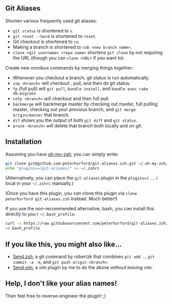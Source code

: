 ## Git Aliases

Shorten various frequently used git aliases:

* `git status` is shortened to `s`.
* `git reset --hard` is shortened to `reset`.
* Git checkout is shortened to `co`.
* Making a branch is shortened to `cob <new branch name>`.
* `clone <git username> <repo name>` shortens `git clone` by not requiring the URL (though you can `clone <URL>` if you want to).

Create new omnibus commands by merging things together:

* Whenever you checkout a branch, git status is run automatically.
* `cop <branch>` will checkout <branch>, pull, and then do git status.
* `fp` (full pull) will `git pull`, `bundle install`, and `bundle exec rake db:migrate`
* `cofp <branch>` will checkout <branch> and then full pull.
* `backmerge` will backmerge master by checking out master, full pulling master, checking out your previous branch, and `git merge origin/master` that branch.
* `dif` shows you the output of both `git diff` and `git status`.
* `prune <branch>` will delete that branch both locally and on git.

## Installation


Assuming you have [oh-my-zsh](https://github.com/robbyrussell/oh-my-zsh), you can
simply write:

```bash
git clone git@github.com:peterhurford/git-aliases.zsh.git ~/.oh-my-zsh/custom/plugins/git-aliases
echo "plugins+=(git-aliases)" >> ~/.zshrc
```

(Alternatively, you can place the `git-aliases` plugin in the `plugins=(...)` local in your `~/.zshrc` manually.)

(Once you have this plugin, you can clone this plugin via `clone peterhurford git-aliases.zsh` instead.  Much better!)

If you use the non-recommended alternative, bash, you can install this directly to you
r `~/.bash_profile`:

```bash
curl -s https://raw.githubusercontent.com/peterhurford/git-aliases.zsh/master/git-aliases.plugin.zsh >>
~/.bash_profile
```

## If you like this, you might also like...
* [Send.zsh](https://github.com/robertzk/send.zsh), a git command by robertzk that combines `git add .`, `git commit -a -m`, and `git push origin <branch>`.
* [Send.vim](https://github.com/peterhurford/send.vim), a vim plugin by me to do the above _without leaving vim_.

## Help, I don't like your alias names!
Then feel free to reverse-engineer the plugin! ;)
